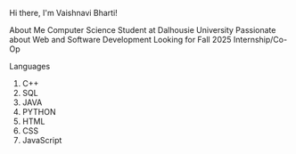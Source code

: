 Hi there, I'm Vaishnavi Bharti!

About Me
Computer Science Student at Dalhousie University
Passionate about Web and Software Development
Looking for Fall 2025 Internship/Co-Op


Languages

1. C++
2. SQL
3. JAVA
4. PYTHON
5. HTML
6. CSS
7. JavaScript



